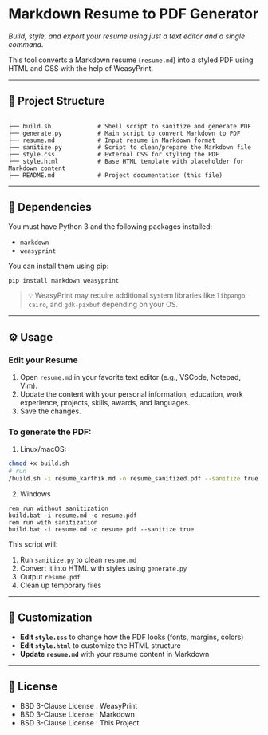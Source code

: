 # Markdown Resume to PDF Generator

*Build, style, and export your resume using just a text editor and a single command.*

This tool converts a Markdown resume (`resume.md`) into a styled PDF using HTML and CSS with the help of WeasyPrint.

---

## 📁 Project Structure

```
.
├── build.sh             # Shell script to sanitize and generate PDF
├── generate.py          # Main script to convert Markdown to PDF
├── resume.md            # Input resume in Markdown format
├── sanitize.py          # Script to clean/prepare the Markdown file
├── style.css            # External CSS for styling the PDF
├── style.html           # Base HTML template with placeholder for Markdown content
├── README.md            # Project documentation (this file)
```

---

## 🧩 Dependencies

You must have Python 3 and the following packages installed:

- `markdown`
- `weasyprint`

You can install them using pip:

```bash
pip install markdown weasyprint
```

> 💡 WeasyPrint may require additional system libraries like `libpango`, `cairo`, and `gdk-pixbuf` depending on your OS.

---

## ⚙️ Usage

### Edit your Resume

1. Open `resume.md` in your favorite text editor (e.g., VSCode, Notepad, Vim).
2. Update the content with your personal information, education, work experience, projects, skills, awards, and languages.
3. Save the changes.

### To generate the PDF:

1. Linux/macOS:
   
```bash
chmod +x build.sh
# run
/build.sh -i resume_karthik.md -o resume_sanitized.pdf --sanitize true # false if you want to skip sanitization
```

2. Windows

```
rem run without sanitization
build.bat -i resume.md -o resume.pdf
rem run with sanitization
build.bat -i resume.md -o resume.pdf --sanitize true
```

This script will:

1. Run `sanitize.py` to clean `resume.md`
2. Convert it into HTML with styles using `generate.py`
3. Output `resume.pdf`
4. Clean up temporary files

---

## 📝 Customization

- **Edit `style.css`** to change how the PDF looks (fonts, margins, colors)
- **Edit `style.html`** to customize the HTML structure
- **Update `resume.md`** with your resume content in Markdown

___

## 📜 License

- BSD 3-Clause License : WeasyPrint
- BSD 3-Clause License : Markdown
- BSD 3-Clause License : This Project